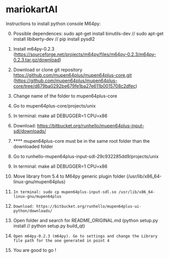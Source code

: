 # mariokartAI


Instructions to install python console M64py:

0. 	Possible dependences:
		sudo apt-get install binutils-dev //
		sudo apt-get install libiberty-dev //
		pip install pysdl2

1. 	Install m64py-0.2.3 (https://sourceforge.net/projects/m64py/files/m64py-0.2.3/m64py-0.2.3.tar.gz/download)

2. 	Download or clone git repository https://github.com/mupen64plus/mupen64plus-core.git (https://github.com/mupen64plus/mupen64plus-core/tree/d679ba0292be679fe1ba27e611b0015708c2dfec)

3. 	Change name of the folder to mupen64plus-core

4. 	Go to mupen64plus-core/projects/unix

5. 	In terminal: make all DEBUGGER=1 CPU=x86

6. 	Download: https://bitbucket.org/runhello/mupen64plus-input-sdl/downloads/

7. 	**** mupen64plus-core must be in the same root folder than the downloaded folder

8. 	Go to runhello-mupen64plus-input-sdl-29c932285dd9/projects/unix

9. 	In terminal: make all DEBUGGER=1 CPU=x86

10.	Move library from 5.4 to M64py generic plugin folder (/usr/lib/x86_64-linux-gnu/mupen64plus)

11. 	In terminal: sudo cp mupen64plus-input-sdl.so /usr/lib/x86_64-linux-gnu/mupen64plus

12. 	Download: https://bitbucket.org/runhello/mupen64plus-ui-python/downloads/

13.	Open folder and search for README_ORIGINAL.md (python setup.py install // python setup.py build_qt)
		
14. 	Open m64py-0.2.3 (m64py). Go to settings and change the Library file path for the one generated in point 4

15. You are good to go ! 
